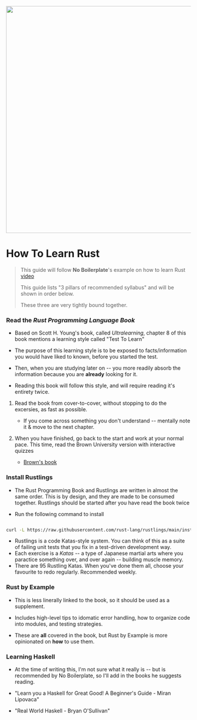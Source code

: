 <img src="https://mir-s3-cdn-cf.behance.net/project_modules/disp/fe36cc42774743.57ee5f329fae6.gif" width="830" height="620" />

# How To Learn Rust

> This guide will follow **No Boilerplate**'s example on how to learn Rust [video](https://www.youtube.com/watch?v=2hXNd6x9sZs)
>
> This guide lists "3 pillars of recommended syllabus" and will be shown in order below.
>
> These three are very tightly bound together.

### Read the *Rust Programming Language Book*

- Based on Scott H. Young's book, called *Ultralearning*, chapter 8 of this book mentions a learning style called "Test To Learn"
- The purpose of this learning style is to be exposed to facts/information you would have liked to known, before you started the test.
- Then, when you are studying later on -- you more readily absorb the information because you are **already** looking for it.

- Reading this book will follow this style, and will require reading it's entirety twice.

1. Read the book from cover-to-cover, without stopping to do the excersies, as fast as possible.
    - If you come across something you don't understand -- mentally note it & move to the next chapter. 

2. When you have finished, go back to the start and work at your normal pace. This time, read the Brown University version with interactive quizzes
    - [Brown's book](https://rust-book.cs.brown.edu)

### Install Rustlings

- The Rust Programming Book and Rustlings are written in almost the same order. This is by design, and they are made to be consumed together. Rustlings should be started after you have read the book twice

- Run the following command to install

```bash

curl -L https://raw.githubusercontent.com/rust-lang/rustlings/main/install.sh | bash

```

- Rustlings is a code Katas-style system. You can think of this as a suite of failing unit tests that you fix in a test-driven development way.
- Each exercise is a *Katas* -- a type of Japanese martial arts where you paractice something over, and over again -- building muscle memory.
- There are 95 Rustling Katas. When you've done them all, choose your favourite to redo regularly. Recommended weekly.

### Rust by Example

- This is less linerally linked to the book, so it should be used as a supplement.

- Includes high-level tips to idomatic error handling, how to organize code into modules, and testing strategies.
- These are **all** covered in the book, but Rust by Example is more opinionated on **how** to use them.

### Learning Haskell

- At the time of writing this, I'm not sure what it really is -- but is recommended by No Boilerplate, so I'll add in the books he suggests reading.

- "Learn you a Haskell for Great Good! A Beginner's Guide - Miran Lipovaca"
- "Real World Haskell - Bryan O'Sullivan"
